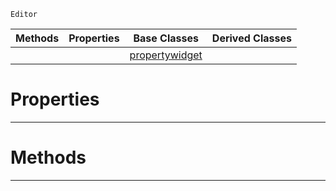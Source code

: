  `Editor`

|Methods|Properties|Base Classes|Derived Classes|
|---|---|---|---|
| | |[propertywidget](https://github.com/zeroengineteam/ZeroDocs/code_reference/class_reference/propertywidget.markdown)| |


 #  Properties


---  
 #  Methods


---  
 

 